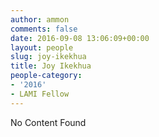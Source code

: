 ```yaml
---
author: ammon
comments: false
date: 2016-09-08 13:06:09+00:00
layout: people
slug: joy-ikekhua
title: Joy Ikekhua
people-category:
- '2016'
- LAMI Fellow
---
```


No Content Found
